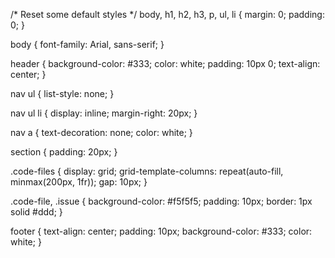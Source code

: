 /* Reset some default styles */
body, h1, h2, h3, p, ul, li {
    margin: 0;
    padding: 0;
}

body {
    font-family: Arial, sans-serif;
}

header {
    background-color: #333;
    color: white;
    padding: 10px 0;
    text-align: center;
}

nav ul {
    list-style: none;
}

nav ul li {
    display: inline;
    margin-right: 20px;
}

nav a {
    text-decoration: none;
    color: white;
}

section {
    padding: 20px;
}

.code-files {
    display: grid;
    grid-template-columns: repeat(auto-fill, minmax(200px, 1fr));
    gap: 10px;
}

.code-file, .issue {
    background-color: #f5f5f5;
    padding: 10px;
    border: 1px solid #ddd;
}

footer {
    text-align: center;
    padding: 10px;
    background-color: #333;
    color: white;
}
